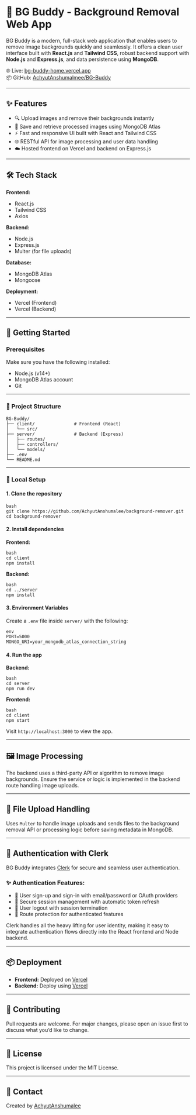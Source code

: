 # 🧠 BG Buddy - Background Removal Web App

BG Buddy is a modern, full-stack web application that enables users to remove image backgrounds quickly and seamlessly. It offers a clean user interface built with **React.js** and **Tailwind CSS**, robust backend support with **Node.js** and **Express.js**, and data persistence using **MongoDB**.

🌐 Live: [bg-buddy-home.vercel.app](https://bg-buddy-home.vercel.app/)  
📦 GitHub: [AchyutAnshumalmee/BG-Buddy](https://github.com/AchyutAnshumalee/background-remover)

---

## ✨ Features

- 🔍 Upload images and remove their backgrounds instantly
- 💾 Save and retrieve processed images using MongoDB Atlas
- ⚡ Fast and responsive UI built with React and Tailwind CSS
- 🌐 RESTful API for image processing and user data handling
- ☁️ Hosted frontend on Vercel and backend on Express.js

---

## 🛠️ Tech Stack

**Frontend:**
- React.js
- Tailwind CSS
- Axios

**Backend:**
- Node.js
- Express.js
- Multer (for file uploads)

**Database:**
- MongoDB Atlas
- Mongoose

**Deployment:**
- Vercel (Frontend)
- Vercel (Backend)

---

## 🚀 Getting Started

### Prerequisites

Make sure you have the following installed:

- Node.js (v14+)
- MongoDB Atlas account
- Git

---

### 🧩 Project Structure

```
BG-Buddy/
├── client/               # Frontend (React)
│   └── src/
├── server/               # Backend (Express)
│   ├── routes/
│   ├── controllers/
│   └── models/
├── .env
└── README.md
```

---

### 🧪 Local Setup

#### 1. Clone the repository

```
bash
git clone https://github.com/AchyutAnshumalee/background-remover.git
cd background-remover
```

#### 2. Install dependencies

**Frontend:**

```
bash
cd client
npm install
```

**Backend:**

```
bash
cd ../server
npm install
```

#### 3. Environment Variables

Create a `.env` file inside `server/` with the following:

```
env
PORT=5000
MONGO_URI=your_mongodb_atlas_connection_string
```

#### 4. Run the app

**Backend:**

```
bash
cd server
npm run dev
```

**Frontend:**

```
bash
cd client
npm start
```

Visit `http://localhost:3000` to view the app.

---

## 🖼️ Image Processing

The backend uses a third-party API or algorithm to remove image backgrounds. Ensure the service or logic is implemented in the backend route handling image uploads.

---

## 📁 File Upload Handling

Uses `Multer` to handle image uploads and sends files to the background removal API or processing logic before saving metadata in MongoDB.

---

## 🔐 Authentication with Clerk

BG Buddy integrates [Clerk](https://clerk.com) for secure and seamless user authentication.

### ✨ Authentication Features:
- 👤 User sign-up and sign-in with email/password or OAuth providers
- 🔐 Secure session management with automatic token refresh
- 🚪 User logout with session termination
- 🧭 Route protection for authenticated features

Clerk handles all the heavy lifting for user identity, making it easy to integrate authentication flows directly into the React frontend and Node backend.

---

## 📦 Deployment

- **Frontend:** Deployed on [Vercel](https://vercel.com/)
- **Backend:** Deploy using [Vercel](https://vercel.com/)

---

## 🙌 Contributing

Pull requests are welcome. For major changes, please open an issue first to discuss what you’d like to change.

---

## 📄 License

This project is licensed under the MIT License.

---

## 📧 Contact

Created by [AchyutAnshumalee](https://github.com/AchyutAnshumalee)
